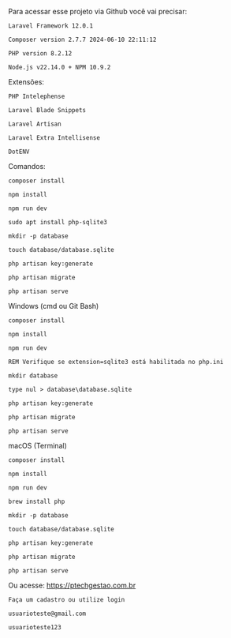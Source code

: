 Para acessar esse projeto via Github você vai precisar:

    Laravel Framework 12.0.1
    
    Composer version 2.7.7 2024-06-10 22:11:12
    
    PHP version 8.2.12
    
    Node.js v22.14.0 + NPM 10.9.2


Extensões:

    PHP Intelephense
    
    Laravel Blade Snippets
    
    Laravel Artisan
    
    Laravel Extra Intellisense
    
    DotENV

Comandos:

    composer install
    
    npm install
    
    npm run dev
    
    sudo apt install php-sqlite3
    
    mkdir -p database
    
    touch database/database.sqlite
    
    php artisan key:generate
    
    php artisan migrate
    
    php artisan serve

Windows (cmd ou Git Bash)

    composer install
    
    npm install
    
    npm run dev
    
    REM Verifique se extension=sqlite3 está habilitada no php.ini
    
    mkdir database
    
    type nul > database\database.sqlite
    
    php artisan key:generate
    
    php artisan migrate
    
    php artisan serve

macOS (Terminal)

    composer install
    
    npm install
    
    npm run dev
    
    brew install php
    
    mkdir -p database
    
    touch database/database.sqlite
    
    php artisan key:generate
    
    php artisan migrate
    
    php artisan serve

Ou acesse: https://ptechgestao.com.br

    Faça um cadastro ou utilize login
    
    usuarioteste@gmail.com
    
    usuarioteste123
